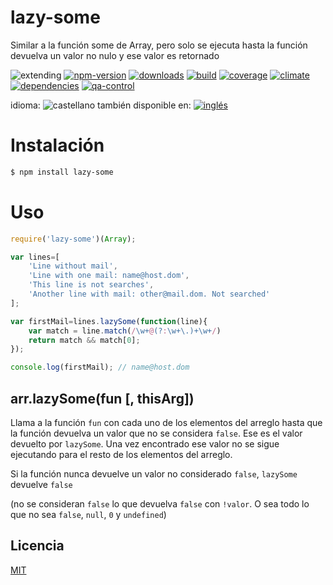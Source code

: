 <!--multilang v0 es:LEEME.md en:README.md -->
# lazy-some
<!--lang:es-->
Similar a la función some de Array, pero solo se ejecuta hasta la función devuelva un valor no nulo y ese valor es retornado
<!--lang:en--]
Lazy Array some. Once fun returns non falsy value, that value is returned and search is suspended

[!--lang:*-->

<!-- cucardas -->
![extending](https://img.shields.io/badge/stability-extending-orange.svg)
[![npm-version](https://img.shields.io/npm/v/lazy-some.svg)](https://npmjs.org/package/lazy-some)
[![downloads](https://img.shields.io/npm/dm/lazy-some.svg)](https://npmjs.org/package/lazy-some)
[![build](https://img.shields.io/travis/emilioplatzer/lazy-some/master.svg)](https://travis-ci.org/emilioplatzer/lazy-some)
[![coverage](https://img.shields.io/coveralls/emilioplatzer/lazy-some/master.svg)](https://coveralls.io/r/emilioplatzer/lazy-some)
[![climate](https://img.shields.io/codeclimate/github/emilioplatzer/lazy-some.svg)](https://codeclimate.com/github/emilioplatzer/lazy-some)
[![dependencies](https://img.shields.io/david/emilioplatzer/lazy-some.svg)](https://david-dm.org/emilioplatzer/lazy-some)
[![qa-control](http://codenautas.com/github/emilioplatzer/lazy-some.svg)](http://codenautas.com/github/emilioplatzer/lazy-some)


<!--multilang buttons-->

idioma: ![castellano](https://raw.githubusercontent.com/codenautas/multilang/master/img/lang-es.png)
también disponible en:
[![inglés](https://raw.githubusercontent.com/codenautas/multilang/master/img/lang-en.png)](README.md)

<!--lang:es-->
# Instalación
<!--lang:en--]
# Install
[!--lang:*-->
```sh
$ npm install lazy-some
```

<!--lang:es-->
# Uso
<!--lang:en--]
# Usage
[!--lang:*-->
```js
require('lazy-some')(Array);

var lines=[
    'Line without mail',
    'Line with one mail: name@host.dom',
    'This line is not searches',
    'Another line with mail: other@mail.dom. Not searched'
];

var firstMail=lines.lazySome(function(line){
    var match = line.match(/\w+@(?:\w+\.)+\w+/)
    return match && match[0];
});

console.log(firstMail); // name@host.dom
```

## arr.lazySome(fun [, thisArg])

<!--lang:es-->

Llama a la función `fun` con cada uno de los elementos del arreglo hasta que la función devuelva un valor que no se considera `false`.
Ese es el valor devuelto por `lazySome`. 
Una vez encontrado ese valor no se sigue ejecutando para el resto de los elementos del arreglo. 

Si la función nunca devuelve un valor no considerado `false`, `lazySome` devuelve `false`

(no se consideran `false` lo que devuelva `false` con `!valor`. O sea todo lo que no sea `false`, `null`, `0` y `undefined`)

<!--lang:en--]

Calls `fun` with each array element until a non *falsy* value was obtained.
Then that value was returned by `lazySome`. 

If only *falsy* values were obtained then `false` was returned. 

<!--lang:es-->
## Licencia
<!--lang:en--]
## License
[!--lang:*-->

[MIT](LICENSE)

